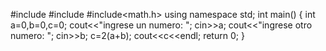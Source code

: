 #include<iostream>
#include<stdlib>
#include<math.h>
using namespace std;
int main()
{
    int a=0,b=0,c=0;
    cout<<"ingrese un numero: ";
    cin>>a;
    cout<<"ingrese otro numero: ";
    cin>>b;
    c=2(a+b);
    cout<<c<<endl;
     return 0;
}
